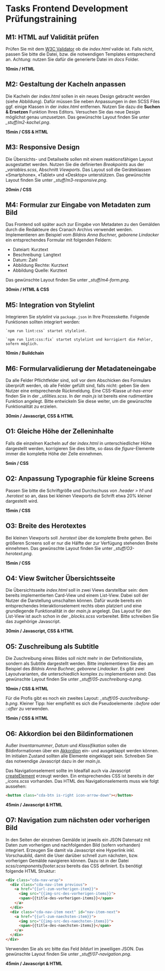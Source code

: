 # Tasks Frontend Development Prüfungstraining

## M1: HTML auf Validität prüfen

Prüfen Sie mit dem [W3C Validator](https://validator.w3.org/nu/#textarea) ob die *index.html* valide ist. Falls nicht, passen Sie bitte die Datei, bzw. die notwendigen Templates entsprechend an. Achtung: nutzen Sie dafür die generierte Datei im *docs* Folder.

**10min / HTML**

## M2: Gestaltung der Kacheln anpassen

Die Kacheln der *index.html* sollen in ein neues Design gebracht werden (siehe Abbildung). Dafür müssen Sie neben Anpassungen in den SCSS Files ggf. einige Klassen in der *index.html* entfernen. Nutzen Sie dazu die **Suchen & Ersetzen** Funktion Ihres Editors. Versuchen Sie das neue Design möglichst genau umzusetzen.
Das gewünschte Layout finden Sie unter *_stuff/m2-kachel.png*.

**15min / CSS & HTML**

## M3: Responsive Design

Die Übersichts- und Detailseite sollen mit einem reaktionsfähigen Layout ausgestattet werden. Nutzen Sie die definierten *Breakpoints* aus der *_variables.scss*, Abschnitt *Viewports*.  Das Layout soll die Geräteklassen «Smartphone», «Tablet» und «Desktop» unterstützen. 
Das gewünschte Layout finden Sie unter *_stuff/m3-responsive.png*.

**20min / CSS**

## M4: Formular zur Eingabe von Metadaten zum Bild

Das Frontend soll später auch zur Eingabe von Metadaten zu den Gemälden durch die Redakteure des Cranach Archivs verwendet werden. Implementieren am Beispiel vom *Bildnis Anna Buchner, geborene Lindacker* ein entsprechendes Formular mit folgenden Feldern:

* Dateiart: Kurztext
* Beschreibung: Langtext
* Datum: Zahl
* Abbildung Rechte: Kurztext
* Abbildung Quelle: Kurztext

Das gewünschte Layout finden Sie unter *_stuff/m4-form.png*.

**30min / HTML & CSS**

## M5: Integration von Stylelint

Integrieren Sie *stylelint* via `package.json` in Ihre Prozesskette. Folgende Funktionen sollten integriert werden:

```
`npm run lint:css` startet stylelint.

`npm run lint:css:fix` startet stylelint und korrigiert die Fehler, sofern möglich.

``` 


**10min / Buildchain**

## M6: Formularvalidierung der Metadateneingabe

Da alle Felder Pflichtfelder sind, soll vor dem Abschicken des Formulars überprüft werden, ob alle Felder gefüllt sind, falls nicht: geben Sie dem Nutzer eine entsprechende Rückmeldung. Eine CSS-Klasse *ut-has-error* finden Sie in der *_utilities.scss*. In der *main.js* ist bereits eine rudimentäre Funktion angelegt. Bitte entwickeln Sie diese weiter, um die gewünschte Funktionalität zu erzielen.

**30min / Javascript, CSS & HTML**


## O1: Gleiche Höhe der Zelleninhalte

Falls die einzelnen Kacheln auf der *index.html* in unterschiedlicher Höhe dargestellt werden, korrigieren Sie dies bitte, so dass die *figure*-Elemente immer die komplette Höhe der Zelle einnehmen.

**5min / CSS**

## O2: Anpassung Typographie für kleine Screens

Passen Sie bitte die Schriftgröße und Durchschuss von *.header > h1* und *.herotext* so an, dass bei kleinen Viewports die Schrift etwa 20% kleiner dargestellt wird. 

**15min / CSS**

## O3: Breite des Herotextes

Bei kleinen Viewports soll *.herotext* über die komplette Breite gehen. Bei größeren Screens soll er nur die Hälfte der zur Verfügung stehenden Breite einnehmen. 
Das gewünschte Layout finden Sie unter *_stuff/O3-herotext.png*.

**15min / CSS**

## O4: View Switcher Übersichtsseite

Die Übersichtsseite *index.html* soll in zwei Views darstellbar sein: dem bereits implementierten Card-View und einem List-View. Dabei soll der Nutzer die Darstellung umschalten können. Dafür wurde bereits ein entsprechendes Interaktionselement rechts oben platziert und eine grundlegende Funktionalität in der *main.js* angelegt. Das Layout für den List-View ist auch schon in der *_blocks.scss* vorbereitet. Bitte schreiben Sie das zugehörige Javascript.

**30min / Javascript, CSS & HTML**

## O5: Zuschreibung als Subtitle

Die Zuschreibung eines Bildes soll nicht mehr in der Definitionsliste, sondern als Subtitle dargestellt werden. Bitte implementieren Sie dies am Beispiel des *Bildnis Anna Buchner, geborene Lindacker*.  Es gibt zwei Layoutvarianten, die unterschiedlich komplex zu implementieren sind:
Das gewünschte Layout finden Sie unter *_stuff/05-zuschreibung-a.png*.

**10min / CSS & HTML**

Für die Profis gibt es noch ein zweites Layout: *_stuff/05-zuschreibung-b.png*. Kleiner Tipp: hier empfiehlt es sich die Pseudoelemente *::before* oder *::after* zu verwenden.

**15min / CSS & HTML**

## O6: Akkordion bei den Bildinformationen

Außer *Inventarnummer*, *Datum* und *Klassifikation* sollen die Bildinformationen über ein [Akkordion](https://kulturbanause.de/faq/accordion/) ein- und ausgeklappt werden können. Im initialen Zustand sollten alle Elemente eingeklappt sein. Schreiben Sie das notwendige Javascript dazu in der *main.js*. 

Das Navigationselement sollte im Idealfall auch via Javascript [createElement](https://developer.mozilla.org/de/docs/Web/API/Document/createElement) erzeugt werden. Ein entsprechendes CSS ist bereits in der *_icons.scss* vorhanden. Das HTML des Navigationselements muss wie folgt aussehen:

```html
<button class="cda-btn is-right icon-arrow-down"></button>
```

**45min / Javascript & HTML**

## O7: Navigation zum nächsten oder vorherigen Bild

In den Seiten der einzelnen Gemälde ist jeweils ein JSON Datensatz mit Daten zum vorherigen und nachfolgenden Bild (sofern vorhanden) integriert. Erzeugen Sie damit via Javascript eine Hyperlink inkl. Vorschaubild, damit die User darüber schnell zum nächsten, bzw. vorherigen Gemälde navigieren können.
Dazu ist in der Datei *scss/components/footer.scss* bereits das CSS definiert. Es benötigt folgende HTML Struktur:

```html
<div class="cda-nav-wrap">
  <div class="cda-nav-item previous">
    <a href="{{url-zum-vorherigen-item}}">
      <img src="{{img-src-des-vorherigen-items}}">
      <span>{{title-des-vorherigen-items}}</span>
    </a>
  </div>
  <div class="cda-nav-item next" id="nav-item-next">
    <a href="{{url-zum-naechsten-item}}">
      <img src="{{img-src-des-naechsten-items}}">
      <span>{{title-des-naechsten-items}}</span>
    </a>
  </div>
</div>
```

Verwenden Sie als src bitte das Feld *bildurl* im jeweiligen JSON. Das gewünschte Layout finden Sie unter *_stuff/07-navigation.png*.

**45min / Javascript & HTML**

